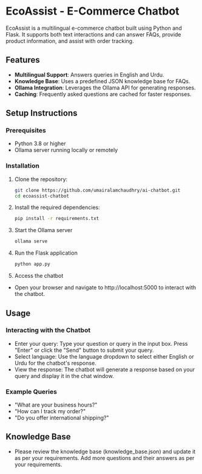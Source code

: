 # EcoAssist - E-Commerce Chatbot

EcoAssist is a multilingual e-commerce chatbot built using Python and Flask. It supports both text interactions and can answer FAQs, provide product information, and assist with order tracking.

## Features
- **Multilingual Support**: Answers queries in English and Urdu.
- **Knowledge Base**: Uses a predefined JSON knowledge base for FAQs.
- **Ollama Integration**: Leverages the Ollama API for generating responses.
- **Caching**: Frequently asked questions are cached for faster responses.

## Setup Instructions

### Prerequisites
- Python 3.8 or higher
- Ollama server running locally or remotely

### Installation
1. Clone the repository:
   ```bash
   git clone https://github.com/umairalamchaudhry/ai-chatbot.git
   cd ecoassist-chatbot

2. Install the required dependencies:
   ```bash
   pip install -r requirements.txt
3. Start the Ollama server
   ```bash
   ollama serve
4. Run the Flask application
   ```bash
   python app.py
5. Access the chatbot
 - Open your browser and navigate to http://localhost:5000 to interact with the chatbot.

## Usage
### Interacting with the Chatbot
 - Enter your query:
    Type your question or query in the input box.
    Press "Enter" or click the "Send" button to submit your query.
 - Select language:
    Use the language dropdown to select either English or Urdu for the chatbot's response.
 - View the response:
    The chatbot will generate a response based on your query and display it in the chat window.
### Example Queries
 - "What are your business hours?"
 - "How can I track my order?"
 - "Do you offer international shipping?"

 ## Knowledge Base
  - Please review the knowledge base (knowledge_base.json) and update it as per your requirements. Add more questions and their answers as per your requirements.
